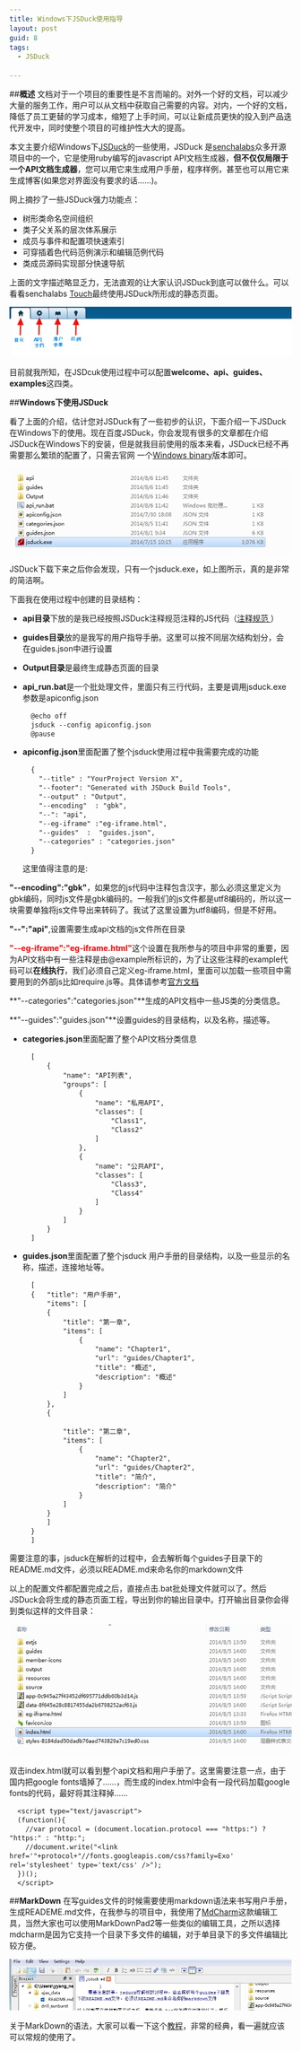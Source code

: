 ```yaml
---
title: Windows下JSDuck使用指导
layout: post
guid: 8
tags:
  - JSDuck
   
---
```


##**概述**
文档对于一个项目的重要性是不言而喻的。对外一个好的文档，可以减少大量的服务工作，用户可以从文档中获取自己需要的内容。对内，一个好的文档，降低了员工更替的学习成本，缩短了上手时间，可以让新成员更快的投入到产品迭代开发中，同时使整个项目的可维护性大大的提高。

本文主要介绍Windows下[JSDuck](https://github.com/senchalabs/jsduck)的一些使用，JSDuck 是[senchalabs](http://www.senchalabs.org/)众多开源项目中的一个，它是使用ruby编写的javascript API文档生成器，**但不仅仅局限于一个API文档生成器**，您可以用它来生成用户手册，程序样例，甚至也可以用它来生成博客(如果您对界面没有要求的话……)。

网上摘抄了一些JSDuck强力功能点：

- 树形类命名空间组织
- 类子父关系的层次体系展示
- 成员与事件和配置项快速索引
- 可穿插着色代码范例演示和编辑范例代码
- 类成员源码实现部分快速导航

上面的文字描述略显乏力，无法直观的让大家认识JSDuck到底可以做什么。可以看看senchalabs [Touch](http://docs.sencha.com/touch/2.3.1/#)最终使用JSDuck所形成的静态页面。

![jsduck](/media/files/2014/08/06/1.jpg)

目前就我所知，在JSDcuk使用过程中可以配置**welcome、api、guides、examples**这四类。

##**Windows下使用JSDuck**

看了上面的介绍，估计您对JSDuck有了一些初步的认识，下面介绍一下JSDuck在Windows下的使用。现在百度JSDuck，你会发现有很多的文章都在介绍JSDuck在Windows下的安装，但是就我目前使用的版本来看，JSDuck已经不再需要那么繁琐的配置了，只需去官网
一个[Windows binary](https://github.com/senchalabs/jsduck/releases)版本即可。

![jsduck](/media/files/2014/08/06/2.jpg)

JSDuck下载下来之后你会发现，只有一个jsduck.exe，如上图所示，真的是非常的简洁啊。

下面我在使用过程中创建的目录结构：

- **api目录**下放的是我已经按照JSDuck注释规范注释的JS代码（[注释规范
](https://github.com/senchalabs/jsduck/wiki)）
- **guides目录**放的是我写的用户指导手册。这里可以按不同层次结构划分，会在guides.json中进行设置
- **Output目录**是最终生成静态页面的目录
- **api_run.bat**是一个批处理文件，里面只有三行代码，主要是调用jsduck.exe 参数是apiconfig.json 

		@echo off  
		jsduck --config apiconfig.json
		@pause

- **apiconfig.json**里面配置了整个jsduck使用过程中我需要完成的功能

		{
		  "--title" : "YourProject Version X",
		  "--footer": "Generated with JSDuck Build Tools",
		  "--output" : "Output",
		  "--encoding"	: "gbk",
		  "--": "api",
		  "--eg-iframe" :"eg-iframe.html",
		  "--guides"  :  "guides.json",
		  "--categories" : "categories.json"
		}
		
   这里值得注意的是:

**"--encoding":"gbk"**，如果您的js代码中注释包含汉字，那么必须这里定义为gbk编码，同时js文件是gbk编码的。一般我们的js文件都是utf8编码的，所以这一块需要单独将js文件导出来转码了。我试了这里设置为utf8编码，但是不好用。

**"--":"api"**,设置需要生成api文档的js文件所在目录

<font color = red>**"--eg-iframe":"eg-iframe.html"**</font>这个设置在我所参与的项目中非常的重要，因为API文档中有一些注释是由@example所标识的，为了让这些注释的example代码可以**在线执行**，我们必须自己定义eg-iframe.html，里面可以加载一些项目中需要用到的外部js比如require.js等。具体请参考[官方文档](https://github.com/senchalabs/jsduck/wiki/Inline-examples)

**"--categories":"categories.json"**生成的API文档中一些JS类的分类信息。

**"--guides":"guides.json"**设置guides的目录结构，以及名称，描述等。

- **categories.json**里面配置了整个API文档分类信息

		[
	        {
	            "name": "API列表",
	            "groups": [
	                {
	                    "name": "私用API",
	                    "classes": [
	                        "Class1",
	                        "Class2"
	                    ]
	                },
	                {
	                    "name": "公共API",
	                    "classes": [
	                        "Class3",
							"Class4"
	                    ]
	                }
	            ]
	        }
	    ]

- **guides.json**里面配置了整个jsduck 用户手册的目录结构，以及一些显示的名称，描述，连接地址等。

		[
		{	"title": "用户手册",
			"items": [
			{
				"title": "第一章",
				"items": [
					{
						"name": "Chapter1",
						"url": "guides/Chapter1",
						"title": "概述",
						"description": "概述"
					}
				]
			},
			{
			
				"title": "第二章",
				"items": [
					{
						"name": "Chapter2",
						"url": "guides/Chapter2",
						"title": "简介",
						"description": "简介"
					}
				]
			}
		    ]
		}
		]
		
需要注意的事，jsduck在解析的过程中，会去解析每个guides子目录下的README.md文件，必须以README.md来命名你的markdown文件
    
以上的配置文件都配置完成之后，直接点击.bat批处理文件就可以了。然后JSDuck会将生成的静态页面工程，导出到你的输出目录中。打开输出目录你会得到类似这样的文件目录：
 
![jsduck](/media/files/2014/08/06/3.jpg)

双击index.html就可以看到整个api文档和用户手册了。这里需要注意一点，由于国内把google fonts墙掉了……，而生成的index.html中会有一段代码加载google fonts的代码，最好将其注释掉……

	  <script type="text/javascript">
	  (function(){
	    //var protocol = (document.location.protocol === "https:") ? "https:" : "http:";
	    //document.write("<link href='"+protocol+"//fonts.googleapis.com/css?family=Exo' rel='stylesheet' type='text/css' />");
	  })();
	  </script>

##**MarkDown**
在写guides文件的时候需要使用markdown语法来书写用户手册，生成READEME.md文件，在我参与的项目中，我使用了[MdCharm](http://www.mdcharm.com/)这款编辑工具，当然大家也可以使用MarkDownPad2等一些类似的编辑工具，之所以选择mdcharm是因为它支持一个目录下多文件的编辑，对于单目录下的多文件编辑比较方便。

![jsduck](/media/files/2014/08/06/4.jpg)

关于MarkDown的语法，大家可以看一下这个[教程](http://wowubuntu.com/markdown/)，非常的经典，看一遍就应该可以常规的使用了。





